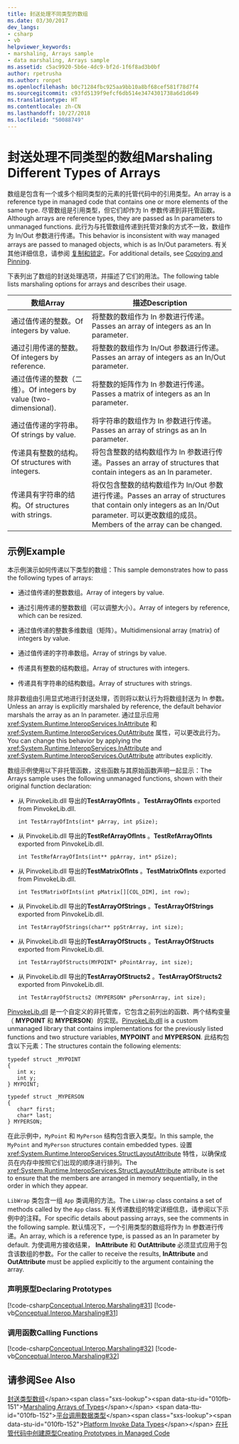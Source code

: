 ```yaml
---
title: 封送处理不同类型的数组
ms.date: 03/30/2017
dev_langs:
- csharp
- vb
helpviewer_keywords:
- marshaling, Arrays sample
- data marshaling, Arrays sample
ms.assetid: c5ac9920-5b6e-4dc9-bf2d-1f6f8ad3b0bf
author: rpetrusha
ms.author: ronpet
ms.openlocfilehash: b0c71284fbc925aa9bb10a8bf68cef581f78d7f4
ms.sourcegitcommit: c93fd5139f9efcf6db514e3474301738a6d1d649
ms.translationtype: HT
ms.contentlocale: zh-CN
ms.lasthandoff: 10/27/2018
ms.locfileid: "50088749"
---
```

# <a name="marshaling-different-types-of-arrays"></a><span data-ttu-id="010fb-102">封送处理不同类型的数组</span><span class="sxs-lookup"><span data-stu-id="010fb-102">Marshaling Different Types of Arrays</span></span>
<span data-ttu-id="010fb-103">数组是包含有一个或多个相同类型的元素的托管代码中的引用类型。</span><span class="sxs-lookup"><span data-stu-id="010fb-103">An array is a reference type in managed code that contains one or more elements of the same type.</span></span> <span data-ttu-id="010fb-104">尽管数组是引用类型，但它们却作为 In 参数传递到非托管函数。</span><span class="sxs-lookup"><span data-stu-id="010fb-104">Although arrays are reference types, they are passed as In parameters to unmanaged functions.</span></span> <span data-ttu-id="010fb-105">此行为与托管数组传递到托管对象的方式不一致，数组作为 In/Out 参数进行传递。</span><span class="sxs-lookup"><span data-stu-id="010fb-105">This behavior is inconsistent with way managed arrays are passed to managed objects, which is as In/Out parameters.</span></span> <span data-ttu-id="010fb-106">有关其他详细信息，请参阅 [复制和锁定](copying-and-pinning.md)。</span><span class="sxs-lookup"><span data-stu-id="010fb-106">For additional details, see [Copying and Pinning](copying-and-pinning.md).</span></span>  
  
 <span data-ttu-id="010fb-107">下表列出了数组的封送处理选项，并描述了它们的用法。</span><span class="sxs-lookup"><span data-stu-id="010fb-107">The following table lists marshaling options for arrays and describes their usage.</span></span>  
  
|<span data-ttu-id="010fb-108">数组</span><span class="sxs-lookup"><span data-stu-id="010fb-108">Array</span></span>|<span data-ttu-id="010fb-109">描述</span><span class="sxs-lookup"><span data-stu-id="010fb-109">Description</span></span>|  
|-----------|-----------------|  
|<span data-ttu-id="010fb-110">通过值传递的整数。</span><span class="sxs-lookup"><span data-stu-id="010fb-110">Of integers by value.</span></span>|<span data-ttu-id="010fb-111">将整数的数组作为 In 参数进行传递。</span><span class="sxs-lookup"><span data-stu-id="010fb-111">Passes an array of integers as an In parameter.</span></span>|  
|<span data-ttu-id="010fb-112">通过引用传递的整数。</span><span class="sxs-lookup"><span data-stu-id="010fb-112">Of integers by reference.</span></span>|<span data-ttu-id="010fb-113">将整数的数组作为 In/Out 参数进行传递。</span><span class="sxs-lookup"><span data-stu-id="010fb-113">Passes an array of integers as an In/Out parameter.</span></span>|  
|<span data-ttu-id="010fb-114">通过值传递的整数（二维）。</span><span class="sxs-lookup"><span data-stu-id="010fb-114">Of integers by value (two-dimensional).</span></span>|<span data-ttu-id="010fb-115">将整数的矩阵作为 In 参数进行传递。</span><span class="sxs-lookup"><span data-stu-id="010fb-115">Passes a matrix of integers as an In parameter.</span></span>|  
|<span data-ttu-id="010fb-116">通过值传递的字符串。</span><span class="sxs-lookup"><span data-stu-id="010fb-116">Of strings by value.</span></span>|<span data-ttu-id="010fb-117">将字符串的数组作为 In 参数进行传递。</span><span class="sxs-lookup"><span data-stu-id="010fb-117">Passes an array of strings as an In parameter.</span></span>|  
|<span data-ttu-id="010fb-118">传递具有整数的结构。</span><span class="sxs-lookup"><span data-stu-id="010fb-118">Of structures with integers.</span></span>|<span data-ttu-id="010fb-119">将包含整数的结构数组作为 In 参数进行传递。</span><span class="sxs-lookup"><span data-stu-id="010fb-119">Passes an array of structures that contain integers as an In parameter.</span></span>|  
|<span data-ttu-id="010fb-120">传递具有字符串的结构。</span><span class="sxs-lookup"><span data-stu-id="010fb-120">Of structures with strings.</span></span>|<span data-ttu-id="010fb-121">将仅包含整数的结构数组作为 In/Out 参数进行传递。</span><span class="sxs-lookup"><span data-stu-id="010fb-121">Passes an array of structures that contain only integers as an In/Out parameter.</span></span> <span data-ttu-id="010fb-122">可以更改数组的成员。</span><span class="sxs-lookup"><span data-stu-id="010fb-122">Members of the array can be changed.</span></span>|  
  
## <a name="example"></a><span data-ttu-id="010fb-123">示例</span><span class="sxs-lookup"><span data-stu-id="010fb-123">Example</span></span>  
 <span data-ttu-id="010fb-124">本示例演示如何传递以下类型的数组：</span><span class="sxs-lookup"><span data-stu-id="010fb-124">This sample demonstrates how to pass the following types of arrays:</span></span>  
  
-   <span data-ttu-id="010fb-125">通过值传递的整数数组。</span><span class="sxs-lookup"><span data-stu-id="010fb-125">Array of integers by value.</span></span>  
  
-   <span data-ttu-id="010fb-126">通过引用传递的整数数组（可以调整大小）。</span><span class="sxs-lookup"><span data-stu-id="010fb-126">Array of integers by reference, which can be resized.</span></span>  
  
-   <span data-ttu-id="010fb-127">通过值传递的整数多维数组（矩阵）。</span><span class="sxs-lookup"><span data-stu-id="010fb-127">Multidimensional array (matrix) of integers by value.</span></span>  
  
-   <span data-ttu-id="010fb-128">通过值传递的字符串数组。</span><span class="sxs-lookup"><span data-stu-id="010fb-128">Array of strings by value.</span></span>  
  
-   <span data-ttu-id="010fb-129">传递具有整数的结构数组。</span><span class="sxs-lookup"><span data-stu-id="010fb-129">Array of structures with integers.</span></span>  
  
-   <span data-ttu-id="010fb-130">传递具有字符串的结构数组。</span><span class="sxs-lookup"><span data-stu-id="010fb-130">Array of structures with strings.</span></span>  
  
 <span data-ttu-id="010fb-131">除非数组由引用显式地进行封送处理，否则将以默认行为将数组封送为 In 参数。</span><span class="sxs-lookup"><span data-stu-id="010fb-131">Unless an array is explicitly marshaled by reference, the default behavior marshals the array as an In parameter.</span></span> <span data-ttu-id="010fb-132">通过显示应用 <xref:System.Runtime.InteropServices.InAttribute> 和 <xref:System.Runtime.InteropServices.OutAttribute> 属性，可以更改此行为。</span><span class="sxs-lookup"><span data-stu-id="010fb-132">You can change this behavior by applying the <xref:System.Runtime.InteropServices.InAttribute> and <xref:System.Runtime.InteropServices.OutAttribute> attributes explicitly.</span></span>  
  
 <span data-ttu-id="010fb-133">数组示例使用以下非托管函数，这些函数与其原始函数声明一起显示：</span><span class="sxs-lookup"><span data-stu-id="010fb-133">The Arrays sample uses the following unmanaged functions, shown with their original function declaration:</span></span>  
  
-   <span data-ttu-id="010fb-134">从 PinvokeLib.dll 导出的**TestArrayOfInts** 。</span><span class="sxs-lookup"><span data-stu-id="010fb-134">**TestArrayOfInts** exported from PinvokeLib.dll.</span></span>  
  
    ```  
    int TestArrayOfInts(int* pArray, int pSize);  
    ```  
  
-   <span data-ttu-id="010fb-135">从 PinvokeLib.dll 导出的**TestRefArrayOfInts** 。</span><span class="sxs-lookup"><span data-stu-id="010fb-135">**TestRefArrayOfInts** exported from PinvokeLib.dll.</span></span>  
  
    ```  
    int TestRefArrayOfInts(int** ppArray, int* pSize);  
    ```  
  
-   <span data-ttu-id="010fb-136">从 PinvokeLib.dll 导出的**TestMatrixOfInts** 。</span><span class="sxs-lookup"><span data-stu-id="010fb-136">**TestMatrixOfInts** exported from PinvokeLib.dll.</span></span>  
  
    ```  
    int TestMatrixOfInts(int pMatrix[][COL_DIM], int row);  
    ```  
  
-   <span data-ttu-id="010fb-137">从 PinvokeLib.dll 导出的**TestArrayOfStrings** 。</span><span class="sxs-lookup"><span data-stu-id="010fb-137">**TestArrayOfStrings** exported from PinvokeLib.dll.</span></span>  
  
    ```  
    int TestArrayOfStrings(char** ppStrArray, int size);  
    ```  
  
-   <span data-ttu-id="010fb-138">从 PinvokeLib.dll 导出的**TestArrayOfStructs** 。</span><span class="sxs-lookup"><span data-stu-id="010fb-138">**TestArrayOfStructs** exported from PinvokeLib.dll.</span></span>  
  
    ```  
    int TestArrayOfStructs(MYPOINT* pPointArray, int size);  
    ```  
  
-   <span data-ttu-id="010fb-139">从 PinvokeLib.dll 导出的**TestArrayOfStructs2** 。</span><span class="sxs-lookup"><span data-stu-id="010fb-139">**TestArrayOfStructs2** exported from PinvokeLib.dll.</span></span>  
  
    ```  
    int TestArrayOfStructs2 (MYPERSON* pPersonArray, int size);  
    ```  
  
 <span data-ttu-id="010fb-140">[PinvokeLib.dll](https://docs.microsoft.com/previous-versions/dotnet/netframework-4.0/as6wyhwt(v=vs.100)) 是一个自定义的非托管库，它包含之前列出的函数、两个结构变量（ **MYPOINT** 和 **MYPERSON**）的实现。</span><span class="sxs-lookup"><span data-stu-id="010fb-140">[PinvokeLib.dll](https://docs.microsoft.com/previous-versions/dotnet/netframework-4.0/as6wyhwt(v=vs.100)) is a custom unmanaged library that contains implementations for the previously listed functions and two structure variables, **MYPOINT** and **MYPERSON**.</span></span> <span data-ttu-id="010fb-141">此结构包含以下元素：</span><span class="sxs-lookup"><span data-stu-id="010fb-141">The structures contain the following elements:</span></span>  
  
```  
typedef struct _MYPOINT  
{  
   int x;   
   int y;   
} MYPOINT;  
  
typedef struct _MYPERSON  
{  
   char* first;   
   char* last;   
} MYPERSON;  
```  
  
 <span data-ttu-id="010fb-142">在此示例中，`MyPoint` 和 `MyPerson` 结构包含嵌入类型。</span><span class="sxs-lookup"><span data-stu-id="010fb-142">In this sample, the `MyPoint` and `MyPerson` structures contain embedded types.</span></span> <span data-ttu-id="010fb-143">设置 <xref:System.Runtime.InteropServices.StructLayoutAttribute> 特性，以确保成员在内存中按照它们出现的顺序进行排列。</span><span class="sxs-lookup"><span data-stu-id="010fb-143">The <xref:System.Runtime.InteropServices.StructLayoutAttribute> attribute is set to ensure that the members are arranged in memory sequentially, in the order in which they appear.</span></span>  
  
 <span data-ttu-id="010fb-144">`LibWrap` 类包含一组 `App` 类调用的方法。</span><span class="sxs-lookup"><span data-stu-id="010fb-144">The `LibWrap` class contains a set of methods called by the `App` class.</span></span> <span data-ttu-id="010fb-145">有关传递数组的特定详细信息，请参阅以下示例中的注释。</span><span class="sxs-lookup"><span data-stu-id="010fb-145">For specific details about passing arrays, see the comments in the following sample.</span></span> <span data-ttu-id="010fb-146">默认情况下，一个引用类型的数组将作为 In 参数进行传递。</span><span class="sxs-lookup"><span data-stu-id="010fb-146">An array, which is a reference type, is passed as an In parameter by default.</span></span> <span data-ttu-id="010fb-147">为使调用方接收结果， **InAttribute** 和 **OutAttribute** 必须显式应用于包含该数组的参数。</span><span class="sxs-lookup"><span data-stu-id="010fb-147">For the caller to receive the results, **InAttribute** and **OutAttribute** must be applied explicitly to the argument containing the array.</span></span>  
  
### <a name="declaring-prototypes"></a><span data-ttu-id="010fb-148">声明原型</span><span class="sxs-lookup"><span data-stu-id="010fb-148">Declaring Prototypes</span></span>  
 [!code-csharp[Conceptual.Interop.Marshaling#31](../../../samples/snippets/csharp/VS_Snippets_CLR/conceptual.interop.marshaling/cs/arrays.cs#31)]
 [!code-vb[Conceptual.Interop.Marshaling#31](../../../samples/snippets/visualbasic/VS_Snippets_CLR/conceptual.interop.marshaling/vb/arrays.vb#31)]  
  
### <a name="calling-functions"></a><span data-ttu-id="010fb-149">调用函数</span><span class="sxs-lookup"><span data-stu-id="010fb-149">Calling Functions</span></span>  
 [!code-csharp[Conceptual.Interop.Marshaling#32](../../../samples/snippets/csharp/VS_Snippets_CLR/conceptual.interop.marshaling/cs/arrays.cs#32)]
 [!code-vb[Conceptual.Interop.Marshaling#32](../../../samples/snippets/visualbasic/VS_Snippets_CLR/conceptual.interop.marshaling/vb/arrays.vb#32)]  
  
## <a name="see-also"></a><span data-ttu-id="010fb-150">请参阅</span><span class="sxs-lookup"><span data-stu-id="010fb-150">See Also</span></span>  
 <span data-ttu-id="010fb-151">[封送类型数组](https://msdn.microsoft.com/library/049b1c1b-228f-4445-88ec-91bc7fd4b1e8(v=vs.100))</span><span class="sxs-lookup"><span data-stu-id="010fb-151">[Marshaling Arrays of Types](https://msdn.microsoft.com/library/049b1c1b-228f-4445-88ec-91bc7fd4b1e8(v=vs.100))</span></span>  
 <span data-ttu-id="010fb-152">[平台调用数据类型](https://msdn.microsoft.com/library/16014d9f-d6bd-481e-83f0-df11377c550f(v=vs.100))</span><span class="sxs-lookup"><span data-stu-id="010fb-152">[Platform Invoke Data Types](https://msdn.microsoft.com/library/16014d9f-d6bd-481e-83f0-df11377c550f(v=vs.100))</span></span>  
 [<span data-ttu-id="010fb-153">在托管代码中创建原型</span><span class="sxs-lookup"><span data-stu-id="010fb-153">Creating Prototypes in Managed Code</span></span>](creating-prototypes-in-managed-code.md)
